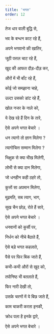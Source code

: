 ```yaml
---
title: 'भगत'
order: 12
---
```


तेज धार वाली बुद्धि से,

भव के बन्धन काट रहे हैं,

अपने भगवानो की खातिर,

जूठी पत्तल चाट रहे हैं,

खुद की आफत दौड़-दौड़ कर,

औरों में भी बाँट रहे हैं,

कोई जो समझाना चाहे,

उल्टा उसको डांट रहे हैं,

खोल नजर के नाले को,

ये देख रहे हैं दिन के तारे,

ऐसे अपने भगत बेचारे ।

धन त्यागो तो ज्ञान मिलेगा ?

त्यागोचित्त सम्मान मिलेगा ?

भिक्षुक से क्या भीख मिलेगी,

लोभी से क्या दान मिलेगा,

जो धनहीन कही ठहरे तो,

कुत्तों सा अपमान मिलेगा,

मूढ़मति, सब त्याग, भाग,

सुख चैन छोड़, रोते हैं सारे,

ऐसे अपने भगत बेचारे ।

धनवानों को कुर्सी पर,

निर्धन को नीचे बैठाते हैं,

ऐसे बड़े भगत कहलाते,

पैसे पर फिर बिक जाते हैं,

कभी-कभी औरों से खुद को,

तपोनिष्ठ भी बतलाते हैं,

फिर नारी देखी तो,

उसके चरणों में ये बिछ जाते हैं,

काम चाकरी करता इनकी,

क्रोध पला है इनके द्वारे,

ऐसे अपने भगत बेचारे ।
